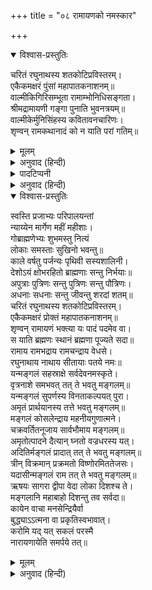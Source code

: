+++
title = "०८ रामायणको नमस्कार"

+++

<details open><summary>विश्वास-प्रस्तुतिः</summary>

चरितं रघुनाथस्य शतकोटिप्रविस्तरम्।  
एकैकमक्षरं पुंसां महापातकनाशनम्॥  
वाल्मीकिगिरिसम्भूता रामाम्भोनिधिसङ्गता।  
श्रीमद्रामायणी गङ्गा पुनाति भुवनत्रयम्॥  
वाल्मीकेर्मुनिसिंहस्य कवितावनचारिणः।  
शृण्वन् रामकथानादं को न याति परां गतिम्॥
</details>

<details><summary>मूलम्</summary>

चरितं रघुनाथस्य शतकोटिप्रविस्तरम्।  
एकैकमक्षरं पुंसां महापातकनाशनम्॥  
वाल्मीकिगिरिसम्भूता रामाम्भोनिधिसङ्गता।  
श्रीमद्रामायणी गङ्गा पुनाति भुवनत्रयम्॥  
वाल्मीकेर्मुनिसिंहस्य कवितावनचारिणः।  
शृण्वन् रामकथानादं को न याति परां गतिम्॥
</details>

<details><summary>अनुवाद (हिन्दी)</summary>

पाठ आरम्भ करनेके बाद अध्यायके बीचमें रुकना नहीं चाहिये। रुक जानेपर फिर उसी अध्यायको आरम्भसे पढ़ना चाहिये। मध्यम स्वरसे, स्पष्ट उच्चारण करते हुए श्रद्धा तथा प्रेमसे पाठ करना चाहिये। गीत गाकर, सिर हिलाकर, जल्दबाजीसे तथा बिना अर्थ समझे पाठ करना ठीक नहीं है। संध्या-समय निम्नलिखित स्थलोंपर प्रतिदिन विश्राम करते जाना चाहिये।  
प्रथम दिन - अयोध्याकाण्डके - ६ ठे - सर्गकी समाप्तिपर - प्रथम विश्राम।  
द्वितीय दिन - अयोध्याकाण्डके - ८०वें सर्गकी समाप्तिपर - द्वितीय विश्राम।  
तृतीय दिन - अरण्यकाण्डके - २०वें -  सर्गकी समाप्तिपर - तृतीय विश्राम।  
चतुर्थ दिन - किष्किन्धाकाण्डके - ४६वें  सर्गकी समाप्तिपर - चतुर्थ विश्राम।  
पञ्चम दिन - सुन्दरकाण्डके - ४७वें सर्गकी समाप्तिपर - पञ्चम विश्राम।  
षष्ठ - दिन - युद्धकाण्डके - ५०वें	सर्गकी समाप्तिपर - षष्ठ विश्राम।  
सप्तम दिन - ९९वें सर्गकी समाप्तिपर सप्तम	विश्राम।  
अष्टम दिन - उत्तरकाण्डके - ३६वें	सर्गकी समाप्तिपर - अष्टम विश्राम।  
नवम दिन - उत्तरकाण्डके अन्तिम सर्गके बाद पुनः युद्धकाण्डका अन्तिम सर्ग पढ़कर विश्राम करना चाहिये।*
</details>

<details><summary>पादटिप्पनी</summary>

१. प्रथमे तु अयोध्यायाः षट्सर्गान्ते शुभा स्थितिः।  
तस्यैवाशीतिसर्गान्ते द्वितीये दिवसे स्थितिः॥  
तथा विंशतिसर्गान्ते चारण्यस्य तृतीयके।  
दिने चतुर्थे षट्चत्वारिंशत्सर्गे कथास्थितिः॥  
किष्किन्धाख्यस्य काण्डस्य पाठविद्भिरुदाहृता।  
सुसप्तचत्वारिंशत्के सर्गान्ते सुन्दरेस्थितिम्॥  
पञ्चमे दिवसे कुर्यादथ षष्ठे	तथोच्यते	।  
युद्धकाण्डस्य पञ्चाशत्सर्गान्ते विमला स्थितिः॥  
एकोनशतसंख्याके सर्गान्ते सप्तमे दिने।  
युद्धस्यैव तु काण्डस्य विश्रामः सम्प्रकीर्तितः॥  
तथा चोत्तरकाण्डस्य षट्त्रिंशत्सर्गपूरणे।  
अष्टमे दिवसे कृत्वा स्थितिं च नवमे दिने॥  
शेषं समाप्य युद्धस्य चान्त्यं सर्गं पुनः पठेत्।  
रामराज्यकथा यस्मिन् सर्ववाञ्छितदायिनी॥  
एवं पाठक्रमः पूर्वैराचार्यैश्च विनिर्मितः।  
(अनुष्ठानप्रकाश)
</details>

<details><summary>अनुवाद (हिन्दी)</summary>

इसके अन्य भी विश्रामस्थल हैं। एक पारायण-क्रम ऐसा भी है, जिसमें उत्तरकाण्डका पाठ नहीं किया जाता। उसके विश्रामस्थल क्रमशः इस प्रकार हैं—  
प्रथम दिवस - बालकाण्डके - ७७ वें -  सर्गकी समाप्तिपर।  
द्वितीय दिवस - अयोध्याकाण्डके - ६० वें - सर्गकी समाप्तिपर।  
तृतीय दिवस - अयोध्याकाण्डके - ११९ वें - सर्गकी समाप्तिपर।  
चतुर्थ दिवस - अरण्यकाण्डके - ६८ वें- सर्गकी समाप्तिपर।  
पञ्चम दिवस - किष्किन्धाकाण्डके - ४९ वें - सर्गकी समाप्तिपर।  
षष्ठ दिवस	- सुन्दरकाण्डके - ५६ वें - सर्गकी समाप्तिपर।  
सप्तम दिवस - युद्धकाण्डके - ५० वें - सर्गकी समाप्तिपर।  
अष्टम दिवस - युद्धकाण्डके - १११ वें - सर्गकी समाप्तिपर।  
नवम - युद्धकाण्डके - १३१ वें - सर्गकी समाप्तिपर।  
प्रतिदिन कथा-समाप्तिके समय निम्नाङ्कित श्लोकोंके द्वारा मङ्गलाशासन करके पारायण पूरा करे।
</details>

<details open><summary>विश्वास-प्रस्तुतिः</summary>

स्वस्ति प्रजाभ्यः परिपालयन्तां  
न्याय्येन मार्गेण महीं महीशाः।  
गोब्राह्मणेभ्यः शुभमस्तु नित्यं  
लोकाः समस्ताः सुखिनो भवन्तु॥  
काले वर्षतु पर्जन्यः पृथिवी सस्यशालिनी।  
देशोऽयं क्षोभरहितो ब्राह्मणाः सन्तु निर्भयाः॥  
अपुत्राः पुत्रिणः सन्तु पुत्रिणः सन्तु पौत्रिणः।  
अधनाः सधनाः सन्तु जीवन्तु शरदां शतम्॥  
चरितं रघुनाथस्य शतकोटिप्रविस्तरम्।  
एकैकमक्षरं प्रोक्तं महापातकनाशनम्॥  
शृण्वन् रामायणं भक्त्या यः पादं पदमेव वा।  
स याति ब्रह्मणः स्थानं ब्रह्मणा पूज्यते सदा॥  
रामाय रामभद्राय रामचन्द्राय वेधसे।  
रघुनाथाय नाथाय सीतायाः पतये नमः॥  
यन्मङ्गलं सहस्राक्षे सर्वदेवनमस्कृते।  
वृत्रनाशे समभवत् तत् ते भवतु मङ्गलम्॥  
यन्मङ्गलं सुपर्णस्य विनताकल्पयत् पुरा।  
अमृतं प्रार्थयानस्य तत्ते भवतु मङ्गलम्॥  
मङ्गलं कोसलेन्द्राय महनीयगुणात्मने।  
चक्रवर्तितनूजाय सार्वभौमाय मङ्गलम्॥  
अमृतोत्पादने दैत्यान् घ्नतो वज्रधरस्य यत्।  
अदितिर्मङ्गलं प्रादात् तत् ते भवतु मङ्गलम्॥  
त्रीन् विक्रमान् प्रक्रमतो विष्णोरमिततेजसः।  
यदासीन्मङ्गलं राम तत् ते भवतु मङ्गलम्॥  
ऋषयः सागरा द्वीपा वेदा लोका दिशश्च ते।  
मङ्गलानि महाबाहो दिशन्तु तव सर्वदा॥  
कायेन वाचा मनसेन्द्रियैर्वा  
बुद्ध्याऽऽत्मना वा प्रकृतिस्वभावात्।  
करोमि यद् यत् सकलं परस्मै  
नारायणायेति समर्पये तत्॥
</details>

<details><summary>मूलम्</summary>

स्वस्ति प्रजाभ्यः परिपालयन्तां  
न्याय्येन मार्गेण महीं महीशाः।  
गोब्राह्मणेभ्यः शुभमस्तु नित्यं  
लोकाः समस्ताः सुखिनो भवन्तु॥  
काले वर्षतु पर्जन्यः पृथिवी सस्यशालिनी।  
देशोऽयं क्षोभरहितो ब्राह्मणाः सन्तु निर्भयाः॥  
अपुत्राः पुत्रिणः सन्तु पुत्रिणः सन्तु पौत्रिणः।  
अधनाः सधनाः सन्तु जीवन्तु शरदां शतम्॥  
चरितं रघुनाथस्य शतकोटिप्रविस्तरम्।  
एकैकमक्षरं प्रोक्तं महापातकनाशनम्॥  
शृण्वन् रामायणं भक्त्या यः पादं पदमेव वा।  
स याति ब्रह्मणः स्थानं ब्रह्मणा पूज्यते सदा॥  
रामाय रामभद्राय रामचन्द्राय वेधसे।  
रघुनाथाय नाथाय सीतायाः पतये नमः॥  
यन्मङ्गलं सहस्राक्षे सर्वदेवनमस्कृते।  
वृत्रनाशे समभवत् तत् ते भवतु मङ्गलम्॥  
यन्मङ्गलं सुपर्णस्य विनताकल्पयत् पुरा।  
अमृतं प्रार्थयानस्य तत्ते भवतु मङ्गलम्॥  
मङ्गलं कोसलेन्द्राय महनीयगुणात्मने।  
चक्रवर्तितनूजाय सार्वभौमाय मङ्गलम्॥  
अमृतोत्पादने दैत्यान् घ्नतो वज्रधरस्य यत्।  
अदितिर्मङ्गलं प्रादात् तत् ते भवतु मङ्गलम्॥  
त्रीन् विक्रमान् प्रक्रमतो विष्णोरमिततेजसः।  
यदासीन्मङ्गलं राम तत् ते भवतु मङ्गलम्॥  
ऋषयः सागरा द्वीपा वेदा लोका दिशश्च ते।  
मङ्गलानि महाबाहो दिशन्तु तव सर्वदा॥  
कायेन वाचा मनसेन्द्रियैर्वा  
बुद्ध्याऽऽत्मना वा प्रकृतिस्वभावात्।  
करोमि यद् यत् सकलं परस्मै  
नारायणायेति समर्पये तत्॥
</details>

<details><summary>अनुवाद (हिन्दी)</summary>

अलग-अलग काण्डोंके सकाम२ पाठका ऋष्यादिन्यास इस प्रकार है—
</details>

